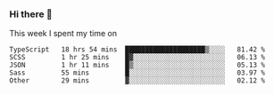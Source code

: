 ### Hi there 👋

<!--
**qiruohan/qiruohan** is a ✨ _special_ ✨ repository because its `README.md` (this file) appears on your GitHub profile.

Here are some ideas to get you started:

- 🔭 I’m currently working on ...
- 🌱 I’m currently learning ...
- 👯 I’m looking to collaborate on ...
- 🤔 I’m looking for help with ...
- 💬 Ask me about ...
- 📫 How to reach me: ...
- 😄 Pronouns: ...
- ⚡ Fun fact: ...
-->

This week I spent my time on 
<!--START_SECTION:waka-->
```text
TypeScript   18 hrs 54 mins  ████████████████████▒░░░░   81.42 % 
SCSS         1 hr 25 mins    █▓░░░░░░░░░░░░░░░░░░░░░░░   06.13 % 
JSON         1 hr 11 mins    █▒░░░░░░░░░░░░░░░░░░░░░░░   05.13 % 
Sass         55 mins         █░░░░░░░░░░░░░░░░░░░░░░░░   03.97 % 
Other        29 mins         ▓░░░░░░░░░░░░░░░░░░░░░░░░   02.12 % 
```
<!--END_SECTION:waka-->
